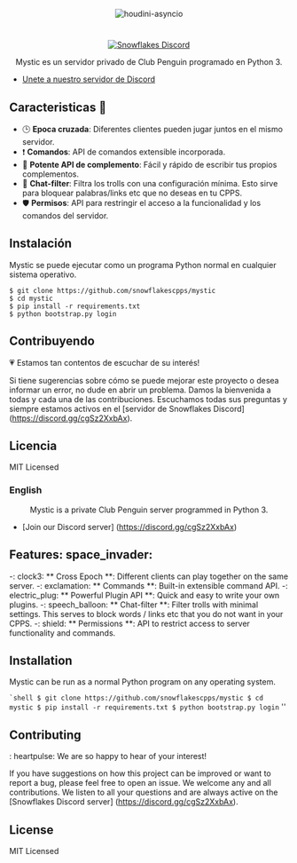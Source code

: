 <p align="center">
   <img alt="houdini-asyncio" src="https://images-wixmp-ed30a86b8c4ca887773594c2.wixmp.com/i/dba782a9-b78c-4f63-8302-dbafc8ae6b7a/dacc799-135bfc93-6452-416e-b588-0044eda9b17e.png">
</p>

#

<p align="center">
  <a href="https://discord.gg/cgSz2XxbAx">
    <img
      alt="Snowflakes Discord"
      src="https://img.shields.io/discord/771030576417210378?color=7289DA&label=discord"
    />
  </a>
</p>

<p align="center">Mystic es un servidor privado de Club Penguin programado en Python 3.</p>

- [Unete a nuestro servidor de Discord](https://discord.gg/cgSz2XxbAx)

## Caracteristicas :space_invader:

- :clock3: **Epoca cruzada**: Diferentes clientes pueden jugar juntos en el mismo servidor.
- :exclamation: **Comandos**: API de comandos extensible incorporada.
- :electric_plug: **Potente API de complemento**: Fácil y rápido de escribir tus propios complementos.
- :speech_balloon: **Chat-filter**: Filtra los trolls con una configuración mínima. Esto sirve para bloquear palabras/links etc que no deseas en tu CPPS.
- :shield: **Permisos**: API para restringir el acceso a la funcionalidad y los comandos del servidor.

## Instalación

Mystic se puede ejecutar como un programa Python normal en cualquier sistema operativo.

```shell
$ git clone https://github.com/snowflakescpps/mystic
$ cd mystic
$ pip install -r requirements.txt
$ python bootstrap.py login
```

## Contribuyendo

:heartpulse: Estamos tan contentos de escuchar de su interés!

Si tiene sugerencias sobre cómo se puede mejorar este proyecto o desea informar un error, no dude en abrir un problema. Damos la bienvenida a todas y cada una de las contribuciones. Escuchamos todas sus preguntas y siempre estamos activos en el [servidor de Snowflakes Discord] (https://discord.gg/cgSz2XxbAx).

## Licencia

MIT Licensed

<p align = "center"><h3> English</h3></p>

<p align = "center"> Mystic is a private Club Penguin server programmed in Python 3. </p>

- [Join our Discord server] (https://discord.gg/cgSz2XxbAx)

## Features: space_invader:

-: clock3: ** Cross Epoch **: Different clients can play together on the same server.
-: exclamation: ** Commands **: Built-in extensible command API.
-: electric_plug: ** Powerful Plugin API **: Quick and easy to write your own plugins.
-: speech_balloon: ** Chat-filter **: Filter trolls with minimal settings. This serves to block words / links etc that you do not want in your CPPS.
-: shield: ** Permissions **: API to restrict access to server functionality and commands.

## Installation

Mystic can be run as a normal Python program on any operating system.

`` `shell
$ git clone https://github.com/snowflakescpps/mystic
$ cd mystic
$ pip install -r requirements.txt
$ python bootstrap.py login
`` ''

## Contributing

: heartpulse: We are so happy to hear of your interest!

If you have suggestions on how this project can be improved or want to report a bug, please feel free to open an issue. We welcome any and all contributions. We listen to all your questions and are always active on the [Snowflakes Discord server] (https://discord.gg/cgSz2XxbAx).

## License

MIT Licensed
